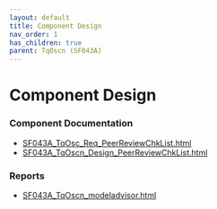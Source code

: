 ```yaml
---
layout: default
title: Component Design
nav_order: 1
has_children: true
parent: TqOscn (SF043A)
---
```

# Component Design
### Component Documentation

- [SF043A_TqOsc_Req_PeerReviewChkList.html](Doc/SF043A_TqOsc_Req_PeerReviewChkList.html)
- [SF043A_TqOscn_Design_PeerReviewChkList.html](Doc/SF043A_TqOscn_Design_PeerReviewChkList.html)

### Reports

- [SF043A_TqOscn_modeladvisor.html](Reports/SF043A_TqOscn_modeladvisor.html)


